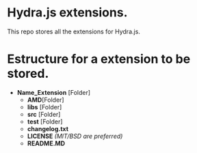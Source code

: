 # Hydra.js extensions.
This repo stores all the extensions for Hydra.js.
# Estructure for a extension to be stored.
* **Name_Extension** [Folder]
    * **AMD**[Folder]
    * **libs** [Folder]
    * **src** [Folder]
    * **test** [Folder]
    * **changelog.txt**
    * **LICENSE**	*(MIT/BSD are preferred)*
    * **README.MD**